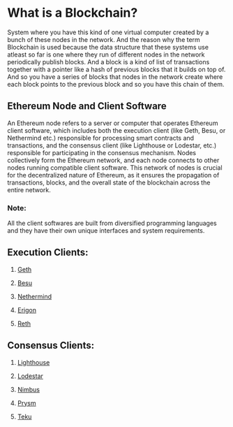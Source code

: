 # What is a Blockchain?

System where you have this kind of one virtual computer created by a bunch of these nodes in the network. And the reason why the term Blockchain is used because the data structure that these systems use atleast so far is one where they run of different nodes in the network periodically publish blocks. And a block is a kind of list of transactions together with a pointer like a hash of previous blocks that it builds on top of. And so you have a series of blocks that nodes in the network create where each block points to the previous block and so you have this chain of them.

## Ethereum Node and Client Software

An Ethereum node refers to a server or computer that operates Ethereum client software, which includes both the execution client (like Geth, Besu, or Nethermind etc.) responsible for processing smart contracts and transactions, and the consensus client (like Lighthouse or Lodestar, etc.) responsible for participating in the consensus mechanism. Nodes collectively form the Ethereum network, and each node connects to other nodes running compatible client software. This network of nodes is crucial for the decentralized nature of Ethereum, as it ensures the propagation of transactions, blocks, and the overall state of the blockchain across the entire network.

### **Note:**

All the client softwares are built from diversified programming languages and they have their own unique interfaces and system requirements.

## Execution Clients:

1. [Geth](https://geth.ethereum.org/)

1. [Besu](<https://ethereum.org/developers/docs/nodes-and-clients#:~:text=Archive%2C%20Pruned-,Besu,(opens%20in%20a%20new%20tab),-Java>)

1. [Nethermind](https://docs.nethermind.io/nethermind/first-steps-with-nethermind/running-nethermind-post-merge)

1. [Erigon](https://github.com/ledgerwatch/erigon)

1. [Reth](https://github.com/paradigmxyz/reth)

## Consensus Clients:

1. [Lighthouse](https://lighthouse.sigmaprime.io/)

1. [Lodestar](https://lodestar.chainsafe.io/)

1. [Nimbus](https://nimbus.team/)

1. [Prysm](https://docs.prylabs.network/docs/getting-started/)

1. [Teku](https://consensys.net/knowledge-base/ethereum-2/teku/)

